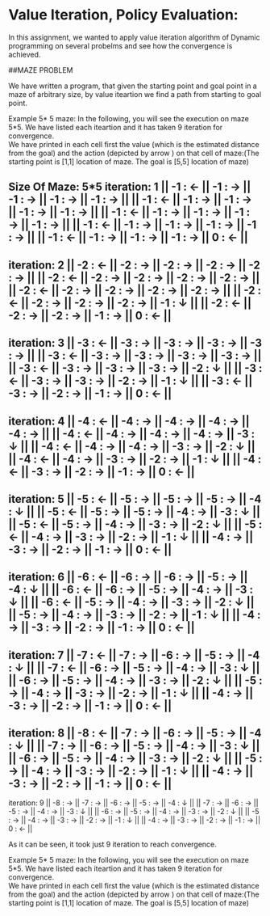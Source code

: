 # Value Iteration, Policy Evaluation:

In this assignment, we wanted to apply value iteration algorithm of Dynamic programming on several probelms and see how the convergence is achieved.

##MAZE PROBLEM

We have written a program, that given the starting point and goal point in a maze of arbitrary size, by value iteartion we find a path from starting to goal point.

Example 5* 5 maze:
In the following, you will see the execution on maze 5*5. We have listed each iteartion and it has taken 9 iteration for convergence.  
We have printed in each cell first the value (which is the estimated distance from the goal) and the action (depicted by arrow ) on that cell of maze:(The starting point is [1,1] location of maze. The goal is [5,5] location of maze)

Size Of Maze: 5*5 
iteration: 1
|| -1 : ← || -1 : → || -1 : → || -1 : → || -1 : → || 
|| -1 : ← || -1 : → || -1 : → || -1 : → || -1 : → || 
|| -1 : ← || -1 : → || -1 : → || -1 : → || -1 : → || 
|| -1 : ← || -1 : → || -1 : → || -1 : → || -1 : → || 
|| -1 : ← || -1 : → || -1 : → || -1 : → || 0 : ← || 
-------------------------
iteration: 2
|| -2 : ← || -2 : → || -2 : → || -2 : → || -2 : → || 
|| -2 : ← || -2 : → || -2 : → || -2 : → || -2 : → || 
|| -2 : ← || -2 : → || -2 : → || -2 : → || -2 : → || 
|| -2 : ← || -2 : → || -2 : → || -2 : → || -1 : ↓ || 
|| -2 : ← || -2 : → || -2 : → || -1 : → || 0 : ← || 
-------------------------
iteration: 3
|| -3 : ← || -3 : → || -3 : → || -3 : → || -3 : → || 
|| -3 : ← || -3 : → || -3 : → || -3 : → || -3 : → || 
|| -3 : ← || -3 : → || -3 : → || -3 : → || -2 : ↓ || 
|| -3 : ← || -3 : → || -3 : → || -2 : → || -1 : ↓ || 
|| -3 : ← || -3 : → || -2 : → || -1 : → || 0 : ← || 
-------------------------
iteration: 4
|| -4 : ← || -4 : → || -4 : → || -4 : → || -4 : → || 
|| -4 : ← || -4 : → || -4 : → || -4 : → || -3 : ↓ || 
|| -4 : ← || -4 : → || -4 : → || -3 : → || -2 : ↓ || 
|| -4 : ← || -4 : → || -3 : → || -2 : → || -1 : ↓ || 
|| -4 : ← || -3 : → || -2 : → || -1 : → || 0 : ← || 
-------------------------
iteration: 5
|| -5 : ← || -5 : → || -5 : → || -5 : → || -4 : ↓ || 
|| -5 : ← || -5 : → || -5 : → || -4 : → || -3 : ↓ || 
|| -5 : ← || -5 : → || -4 : → || -3 : → || -2 : ↓ || 
|| -5 : ← || -4 : → || -3 : → || -2 : → || -1 : ↓ || 
|| -4 : → || -3 : → || -2 : → || -1 : → || 0 : ← || 
-------------------------
iteration: 6
|| -6 : ← || -6 : → || -6 : → || -5 : → || -4 : ↓ || 
|| -6 : ← || -6 : → || -5 : → || -4 : → || -3 : ↓ || 
|| -6 : ← || -5 : → || -4 : → || -3 : → || -2 : ↓ || 
|| -5 : → || -4 : → || -3 : → || -2 : → || -1 : ↓ || 
|| -4 : → || -3 : → || -2 : → || -1 : → || 0 : ← || 
-------------------------
iteration: 7
|| -7 : ← || -7 : → || -6 : → || -5 : → || -4 : ↓ || 
|| -7 : ← || -6 : → || -5 : → || -4 : → || -3 : ↓ || 
|| -6 : → || -5 : → || -4 : → || -3 : → || -2 : ↓ || 
|| -5 : → || -4 : → || -3 : → || -2 : → || -1 : ↓ || 
|| -4 : → || -3 : → || -2 : → || -1 : → || 0 : ← || 
-------------------------
iteration: 8
|| -8 : ← || -7 : → || -6 : → || -5 : → || -4 : ↓ || 
|| -7 : → || -6 : → || -5 : → || -4 : → || -3 : ↓ || 
|| -6 : → || -5 : → || -4 : → || -3 : → || -2 : ↓ || 
|| -5 : → || -4 : → || -3 : → || -2 : → || -1 : ↓ || 
|| -4 : → || -3 : → || -2 : → || -1 : → || 0 : ← || 
-------------------------
iteration: 9
|| -8 : → || -7 : → || -6 : → || -5 : → || -4 : ↓ || 
|| -7 : → || -6 : → || -5 : → || -4 : → || -3 : ↓ || 
|| -6 : → || -5 : → || -4 : → || -3 : → || -2 : ↓ || 
|| -5 : → || -4 : → || -3 : → || -2 : → || -1 : ↓ || 
|| -4 : → || -3 : → || -2 : → || -1 : → || 0 : ← || 

As it can be seen, it took just 9 iteration to reach convergence.

Example 5* 5 maze:
In the following, you will see the execution on maze 5*5. We have listed each iteartion and it has taken 9 iteration for convergence.  
We have printed in each cell first the value (which is the estimated distance from the goal) and the action (depicted by arrow ) on that cell of maze:(The starting point is [1,1] location of maze. The goal is [5,5] location of maze)


